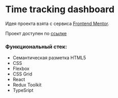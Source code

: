 # Time tracking dashboard

Идея проекта взята с сервиса [Frontend Mentor](https://www.frontendmentor.io/challenges/time-tracking-dashboard-UIQ7167Jw).

Проект доступен по [ссылке](https://mickkrishtopa.github.io/dashboard-ts/)

### Функциональный стек:

-   Семантическая разметка HTML5
-   CSS
-   Flexbox
-   CSS Grid
-   React
-   Redux Toolkit
-   TypeSript
